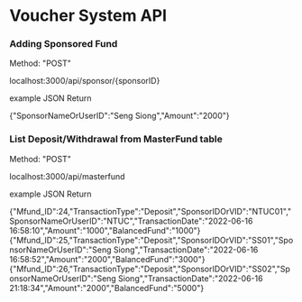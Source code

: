 # Voucher System API

### Adding Sponsored Fund
Method: "POST"

localhost:3000/api/sponsor/{sponsorID}

example JSON Return

{"SponsorNameOrUserID":"Seng Siong","Amount":"2000"}

### List Deposit/Withdrawal from MasterFund table
Method: "POST"

localhost:3000/api/masterfund

example JSON Return

{"Mfund_ID":24,"TransactionType":"Deposit","SponsorIDOrVID":"NTUC01","SponsorNameOrUserID":"NTUC","TransactionDate":"2022-06-16 16:58:10","Amount":"1000","BalancedFund":"1000"}
{"Mfund_ID":25,"TransactionType":"Deposit","SponsorIDOrVID":"SS01","SponsorNameOrUserID":"Seng Siong","TransactionDate":"2022-06-16 16:58:52","Amount":"2000","BalancedFund":"3000"}
{"Mfund_ID":26,"TransactionType":"Deposit","SponsorIDOrVID":"SS02","SponsorNameOrUserID":"Seng Siong","TransactionDate":"2022-06-16 21:18:34","Amount":"2000","BalancedFund":"5000"}


